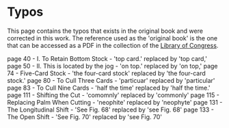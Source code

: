 # Typos

This page contains the typos that exists in the original book and were corrected in this work.
The reference used as the 'original book' is the one that can be accessed as a PDF in the collection of the [Library of Congress](https://www.loc.gov/item/34011788/).

page 40 - I. To Retain Bottom Stock - 'top card.' replaced by 'top card,'
page 50 - II. This is located by the jog - 'on top.' replaced by 'on top,'
page 74 - Five-Card Stock - 'the four-card stock' replaced by 'the four-card stock.'
page 80 - To Cull Three Cards - 'particuar' replaced by 'particular'
page 83 - To Cull Nine Cards - 'half the time' replaced by 'half the time.'
page 111 - Shifting the Cut - 'comomnly' replaced by 'commonly'
page 115 - Replacing Palm When Cutting - 'neophite' replaced by 'neophyte'
page 131 - The Longitudinal Shift - 'See Fig. 68' replaced by 'see Fig. 68'
page 133 - The Open Shift - 'See Fig. 70' replaced by 'see Fig. 70'
